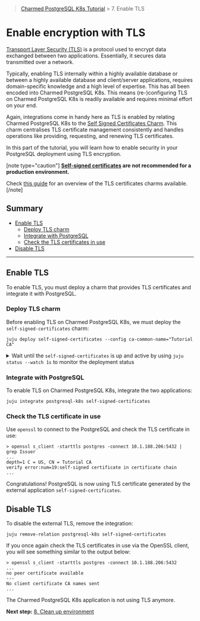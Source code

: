 >[Charmed PostgreSQL K8s Tutorial](/t/9296) > 7. Enable TLS

# Enable encryption with TLS

[Transport Layer Security (TLS)](https://en.wikipedia.org/wiki/Transport_Layer_Security) is a protocol used to encrypt data exchanged between two applications. Essentially, it secures data transmitted over a network.

Typically, enabling TLS internally within a highly available database or between a highly available database and client/server applications, requires domain-specific knowledge and a high level of expertise. This has all been encoded into Charmed PostgreSQL K8s. This means (re-)configuring TLS on Charmed PostgreSQL K8s is readily available and requires minimal effort on your end.

Again, integrations come in handy here as TLS is enabled by relating Charmed PostgreSQL K8s to the [Self Signed Certificates Charm](https://charmhub.io/self-signed-certificates). This charm centralises TLS certificate management consistently and handles operations like providing, requesting, and renewing TLS certificates.

In this part of the tutorial, you will learn how to enable security in your PostgreSQL deployment using TLS encryption.

[note type="caution"]
**[Self-signed certificates](https://en.wikipedia.org/wiki/Self-signed_certificate) are not recommended for a production environment.**

Check [this guide](/t/11664) for an overview of the TLS certificates charms available. 
[/note]

## Summary
- [Enable TLS](#enable-tls)
  - [Deploy TLS charm](#deploy-tls-charm)
  - [Integrate with PostgreSQL](#integrate-with-postgresql)
  - [Check the TLS certificates in use](#check-the-tls-certificates-in-use)
- [Disable TLS](#disable-tls)

---
## Enable TLS

To enable TLS, you must deploy a charm that provides TLS certificates and integrate it with PostgreSQL.

### Deploy TLS charm

Before enabling TLS on Charmed PostgreSQL K8s, we must deploy the `self-signed-certificates` charm:
```shell
juju deploy self-signed-certificates --config ca-common-name="Tutorial CA"
```
<details>
<summary>Wait until the <code>self-signed-certificates</code> is up and active by using <code>juju status --watch 1s</code> to monitor the deployment status</summary>

```shell
Model     Controller  Cloud/Region        Version  SLA          Timestamp
tutorial  charm-dev   microk8s/localhost  3.1.7    unsupported  12:18:05+01:00

App                        Version  Status   Scale  Charm                      Channel    Rev  Address         Exposed  Message
postgresql-k8s                      active       2  postgresql-k8s             14/stable  56   10.152.183.167  no
self-signed-certificates            active       1  self-signed-certificates   stable     72   10.152.183.138  no

Unit                          Workload    Agent  Address       Ports  Message
postgresql-k8s/0*             active      idle   10.1.188.206         Primary
postgresql-k8s/1              active      idle   10.1.188.209
self-signed-certificates/0*   active      idle   10.1.188.212
```

</details>

### Integrate with PostgreSQL

To enable TLS on Charmed PostgreSQL K8s, integrate the two applications:
```shell
juju integrate postgresql-k8s self-signed-certificates
```

### Check the TLS certificate in use

Use `openssl` to connect to the PostgreSQL and check the TLS certificate in use:
```shell
> openssl s_client -starttls postgres -connect 10.1.188.206:5432 | grep Issuer
...
depth=1 C = US, CN = Tutorial CA
verify error:num=19:self-signed certificate in certificate chain
...
```
Congratulations! PostgreSQL is now using TLS certificate generated by the external application `self-signed-certificates`.


## Disable TLS

To disable the external TLS, remove the integration:
```shell
juju remove-relation postgresql-k8s self-signed-certificates
```

If you once again check the TLS certificates in use via the OpenSSL client, you will see something similar to the output below:
```shell
> openssl s_client -starttls postgres -connect 10.1.188.206:5432
...
no peer certificate available
---
No client certificate CA names sent
...
```

The Charmed PostgreSQL K8s application is not using TLS anymore.

**Next step:** [8. Clean up environment](/t/9303)